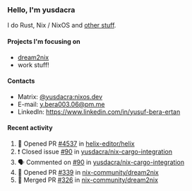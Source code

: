 ### Hello, I'm yusdacra

I do Rust, Nix / NixOS and [other stuff](https://gaze.systems/).

#### Projects I'm focusing on

- [dream2nix](https://github.com/nix-community/dream2nix)
- work stuff!

#### Contacts

- Matrix: [@yusdacra:nixos.dev](https://matrix.to/#/@yusdacra:nixos.dev)
- E-mail: y.bera003.06@pm.me
- LinkedIn: https://www.linkedin.com/in/yusuf-bera-ertan

#### Recent activity

<!--START_SECTION:activity-->
1. 💪 Opened PR [#4537](https://github.com/helix-editor/helix/pull/4537) in [helix-editor/helix](https://github.com/helix-editor/helix)
2. ❗️ Closed issue [#90](https://github.com/yusdacra/nix-cargo-integration/issues/90) in [yusdacra/nix-cargo-integration](https://github.com/yusdacra/nix-cargo-integration)
3. 🗣 Commented on [#90](https://github.com/yusdacra/nix-cargo-integration/issues/90) in [yusdacra/nix-cargo-integration](https://github.com/yusdacra/nix-cargo-integration)
4. 💪 Opened PR [#339](https://github.com/nix-community/dream2nix/pull/339) in [nix-community/dream2nix](https://github.com/nix-community/dream2nix)
5. 🎉 Merged PR [#326](https://github.com/nix-community/dream2nix/pull/326) in [nix-community/dream2nix](https://github.com/nix-community/dream2nix)
<!--END_SECTION:activity-->

